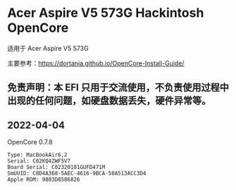 # Acer Aspire V5 573G Hackintosh OpenCore

适用于 Acer Aspire V5 573G

主要参考：https://dortania.github.io/OpenCore-Install-Guide/

## 免责声明：本 EFI 只用于交流使用，不负责使用过程中出现的任何问题，如硬盘数据丢失，硬件异常等。

## 2022-04-04

OpenCore 0.7.8

```
Type: MacBookAir6,2
Serial: C02KQ4ZWF5V7
Board Serial: C02320101GUFD471M
SmUUID: C8D4A368-5AEC-4616-9BCA-50A513ACC3D4
Apple ROM: 9803D8586826
```
